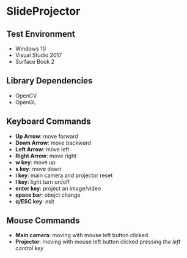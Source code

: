 # SlideProjector

 
  
  
  
## Test Environment
  * Windows 10
  * Visual Studio 2017
  * Surface Book 2
  
## Library Dependencies
  * OpenCV
  * OpenGL

## Keyboard Commands
  * **Up Arrow**: move forward
  * **Down Arrow**: move backward
  * **Left Arrow**: move left
  * **Right Arrow**: move right
  * **w key**: move up
  * **s key**: move down
  * **i key**: main camera and projector reset
  * **l key**: light turn on/off
  * **enter key**: project an image/video
  * **space bar**: obejct change
  * **q/ESC key**: exit

## Mouse Commands
  * **Main camera**: moving with mouse left button clicked
  * **Projector**: moving with mouse left button clicked pressing *the left control key*
